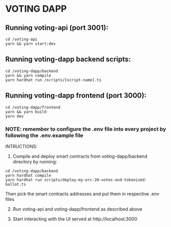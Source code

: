# VOTING DAPP

## Running voting-api (port 3001):
```
cd /voting-api
yarn && yarn start:dev
```

## Running voting-dapp backend scripts:
```
cd /voting-dapp/backend
yarn && yarn compile
yarn hardhat run /scripts/[script-name].ts
```

## Running voting-dapp frontend (port 3000):
```
cd /voting-dapp/frontend
yarn && yarn build
yarn dev
```

### NOTE: remember to configure the .env file into every project by following the .env.example file


INTRUCTIONS:

1. Compile and deploy smart contracts from voting-dapp/backend directory by running:
```
cd /voting-dapp/backend
yarn hardhat compile
yarn hardhat run scripts/deploy-my-erc-20-votes-and-tokenized-ballot.ts
```

Then pick the smart contracts addresses and put them in respective .env files

2. Run voting-api and voting-dapp/frontend as described above

3. Start interacting with the UI served at http://localhost:3000